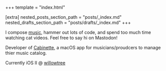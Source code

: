 +++
template = "index.html"

[extra]
nested_posts_section_path = "posts/_index.md"
nested_drafts_section_path = "posts/drafts/_index.md"
+++

I compose [music](https://www.notion.so/peterkos/Music-Reel-Peter-Kos-6352f381c3cc4d7cb4a0e99a79b8dd79), hammer out lots of code, and spend too much time watching cat videos. Feel free to say hi on Mastodon!

Developer of [Cabinette](https://cabinette.app), a macOS app for musicians/proudcers to manage thier music catalog.


Currently iOS II @ [willowtree](https://willowtreeapps.com)
